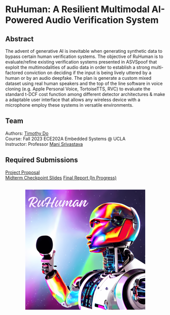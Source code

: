 # RuHuman: A Resilient Multimodal AI-Powered Audio Verification System 

## Abstract
The advent of generative AI is inevitable when generating synthetic data to bypass certain human verification systems. The objective of RuHuman is to evaluate/refine existing verification systems presented in ASVSpoof that exploit the multimodalities of audio data in order to establish a strong multi-factored conviction on deciding if the input is being lively uttered by a human or by an audio deepfake. The plan is generate a custom mixed dataset using real human speakers and the top of the line software in voice cloning (e.g. Apple Personal Voice, TortoiseTTS, RVC) to evaluate the standard t-DCF cost function among different detector architectures & make a adaptable user interface that allows any wireless device with a microphone employ these systems in versatile environments.

## Team
Authors: [Timothy Do](https://timothydo.me) <br>
Course: Fall 2023 ECE202A Embedded Systems @ UCLA <br>
Instructor: Professor [Mani Srivastava](https://www.ee.ucla.edu/mani-srivastava/) <br>

## Required Submissions 
[Project Proposal](https://github.com/dotimothy/RuHuman/blob/main/Proposal.md) <br>
[Midterm Checkpoint Slides](https://github.com/dotimothy/RuHuman/blob/main/docs/media/RuHuman_Midterm.pdf)
[Final Report (In Progress)](https://github.com/dotimothy/RuHuman/blob/main/Report.md)

##
<p align="center">
  <img src='./docs/media/RuHuman.png' width='75%'>
</p>
